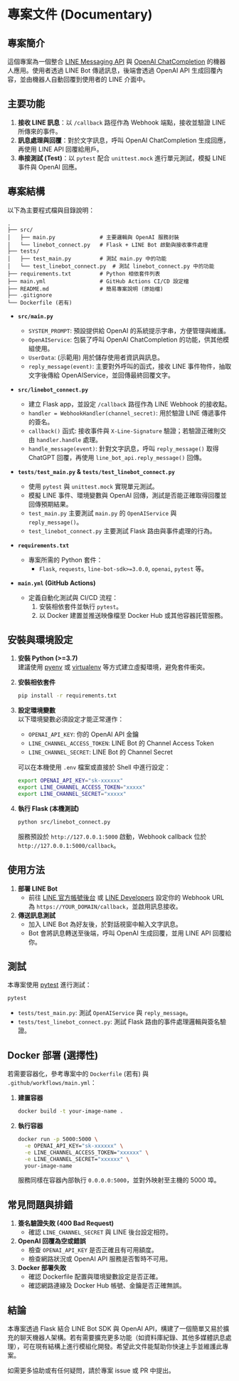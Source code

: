 # 專案文件 (Documentary)

## 專案簡介
這個專案為一個整合 [LINE Messaging API](https://developers.line.biz/zh-hant/) 與 [OpenAI ChatCompletion](https://platform.openai.com/docs/guides/chat) 的機器人應用。使用者透過 LINE Bot 傳遞訊息，後端會透過 OpenAI API 生成回覆內容，並由機器人自動回覆到使用者的 LINE 介面中。

## 主要功能
1. **接收 LINE 訊息**：以 `/callback` 路徑作為 Webhook 端點，接收並驗證 LINE 所傳來的事件。
2. **訊息處理與回覆**：對於文字訊息，呼叫 OpenAI ChatCompletion 生成回應，再使用 LINE API 回覆給用戶。
3. **串接測試 (Test)**：以 `pytest` 配合 `unittest.mock` 進行單元測試，模擬 LINE 事件與 OpenAI 回應。

## 專案結構
以下為主要程式檔與目錄說明：

```
.
├── src/
│   ├── main.py              # 主要邏輯與 OpenAI 服務封裝
│   └── linebot_connect.py   # Flask + LINE Bot 啟動與接收事件處理
├── tests/
│   ├── test_main.py         # 測試 main.py 中的功能
│   └── test_linebot_connect.py  # 測試 linebot_connect.py 中的功能
├── requirements.txt         # Python 相依套件列表
├── main.yml                 # GitHub Actions CI/CD 設定檔
├── README.md                # 簡易專案說明 (原始檔)
├── .gitignore
└── Dockerfile (若有)
```

- **`src/main.py`**
  - `SYSTEM_PROMPT`: 預設提供給 OpenAI 的系統提示字串，方便管理與維護。
  - `OpenAIService`: 包裝了呼叫 OpenAI ChatCompletion 的功能，供其他模組使用。
  - `UserData`: (示範用) 用於儲存使用者資訊與訊息。
  - `reply_message(event)`: 主要對外呼叫的函式，接收 LINE 事件物件，抽取文字後傳給 OpenAIService，並回傳最終回覆文字。

- **`src/linebot_connect.py`**
  - 建立 Flask app，並設定 `/callback` 路徑作為 LINE Webhook 的接收點。
  - `handler = WebhookHandler(channel_secret)`: 用於驗證 LINE 傳遞事件的簽名。
  - `callback()` 函式: 接收事件與 `X-Line-Signature` 驗證；若驗證正確則交由 `handler.handle` 處理。
  - `handle_message(event)`: 針對文字訊息，呼叫 `reply_message()` 取得 ChatGPT 回覆，再使用 `line_bot_api.reply_message()` 回傳。

- **`tests/test_main.py` & `tests/test_linebot_connect.py`**
  - 使用 `pytest` 與 `unittest.mock` 實現單元測試。
  - 模擬 LINE 事件、環境變數與 OpenAI 回傳，測試是否能正確取得回覆並回傳預期結果。
  - `test_main.py` 主要測試 `main.py` 的 `OpenAIService` 與 `reply_message()`。
  - `test_linebot_connect.py` 主要測試 Flask 路由與事件處理的行為。

- **`requirements.txt`**
  - 專案所需的 Python 套件：
    - `Flask`, `requests`, `line-bot-sdk>=3.0.0`, `openai`, `pytest` 等。

- **`main.yml` (GitHub Actions)**
  - 定義自動化測試與 CI/CD 流程：
    1. 安裝相依套件並執行 `pytest`。
    2. 以 Docker 建置並推送映像檔至 Docker Hub 或其他容器託管服務。

## 安裝與環境設定

1. **安裝 Python (>=3.7)**  
   建議使用 [pyenv](https://github.com/pyenv/pyenv) 或 [virtualenv](https://docs.python.org/3/library/venv.html) 等方式建立虛擬環境，避免套件衝突。

2. **安裝相依套件**  
   ```bash
   pip install -r requirements.txt
   ```

3. **設定環境變數**  
   以下環境變數必須設定才能正常運作：
   - `OPENAI_API_KEY`: 你的 OpenAI API 金鑰
   - `LINE_CHANNEL_ACCESS_TOKEN`: LINE Bot 的 Channel Access Token
   - `LINE_CHANNEL_SECRET`: LINE Bot 的 Channel Secret

   可以在本機使用 `.env` 檔案或直接於 Shell 中進行設定：
   ```bash
   export OPENAI_API_KEY="sk-xxxxxx"
   export LINE_CHANNEL_ACCESS_TOKEN="xxxxx"
   export LINE_CHANNEL_SECRET="xxxxx"
   ```

4. **執行 Flask (本機測試)**  
   ```bash
   python src/linebot_connect.py
   ```
   服務預設於 `http://127.0.0.1:5000` 啟動，Webhook callback 位於 `http://127.0.0.1:5000/callback`。

## 使用方法
1. **部署 LINE Bot**  
   - 前往 [LINE 官方帳號後台](https://manager.line.biz/) 或 [LINE Developers](https://developers.line.biz/zh-hant/) 設定你的 Webhook URL 為 `https://YOUR_DOMAIN/callback`，並啟用訊息接收。
2. **傳送訊息測試**  
   - 加入 LINE Bot 為好友後，於對話視窗中輸入文字訊息。
   - Bot 會將訊息轉送至後端，呼叫 OpenAI 生成回覆，並用 LINE API 回覆給你。

## 測試
本專案使用 [pytest](https://docs.pytest.org/en/stable/) 進行測試：
```bash
pytest
```
- `tests/test_main.py`: 測試 `OpenAIService` 與 `reply_message`。
- `tests/test_linebot_connect.py`: 測試 Flask 路由的事件處理邏輯與簽名驗證。

## Docker 部署 (選擇性)
若需要容器化，參考專案中的 `Dockerfile` (若有) 與 `.github/workflows/main.yml`：
1. **建置容器**  
   ```bash
   docker build -t your-image-name .
   ```
2. **執行容器**  
   ```bash
   docker run -p 5000:5000 \
     -e OPENAI_API_KEY="sk-xxxxxx" \
     -e LINE_CHANNEL_ACCESS_TOKEN="xxxxxx" \
     -e LINE_CHANNEL_SECRET="xxxxxx" \
     your-image-name
   ```
   服務同樣在容器內部執行 `0.0.0.0:5000`，並對外映射至主機的 5000 埠。

## 常見問題與排錯
1. **簽名驗證失敗 (400 Bad Request)**  
   - 確認 `LINE_CHANNEL_SECRET` 與 LINE 後台設定相符。
2. **OpenAI 回覆為空或錯誤**  
   - 檢查 `OPENAI_API_KEY` 是否正確且有可用額度。
   - 檢查網路狀況或 OpenAI API 服務是否暫時不可用。
3. **Docker 部署失敗**  
   - 確認 Dockerfile 配置與環境變數設定是否正確。
   - 確認網路連線及 Docker Hub 帳號、金鑰是否正確無誤。

## 結論
本專案透過 Flask 結合 LINE Bot SDK 與 OpenAI API，構建了一個簡單又易於擴充的聊天機器人架構。若有需要擴充更多功能（如資料庫紀錄、其他多媒體訊息處理），可在現有結構上進行模組化開發。希望此文件能幫助你快速上手並維護此專案。

如需更多協助或有任何疑問，請於專案 issue 或 PR 中提出。